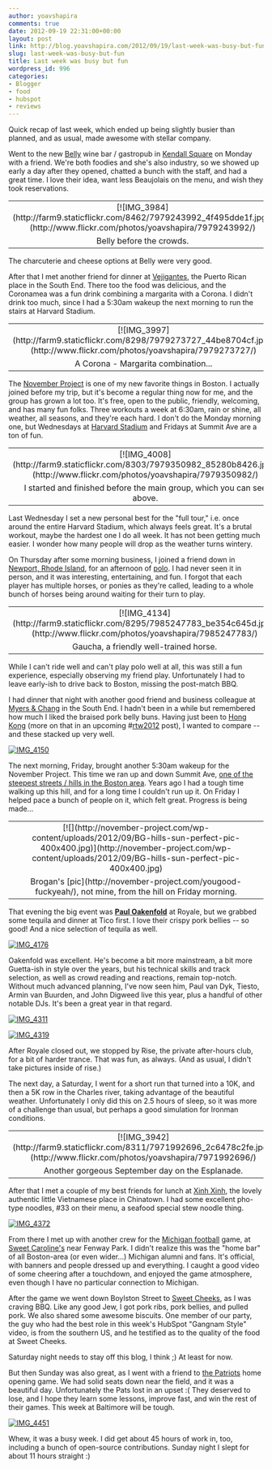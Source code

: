 ```yaml
---
author: yoavshapira
comments: true
date: 2012-09-19 22:31:00+00:00
layout: post
link: http://blog.yoavshapira.com/2012/09/19/last-week-was-busy-but-fun/
slug: last-week-was-busy-but-fun
title: Last week was busy but fun
wordpress_id: 996
categories:
- Blogger
- food
- hubspot
- reviews
---
```


Quick recap of last week, which ended up being slightly busier than planned, and as usual, made awesome with stellar company.  
  
Went to the new [Belly](http://www.bellywinebar.com/) wine bar / gastropub in [Kendall Square](http://en.wikipedia.org/wiki/Kendall_Square) on Monday with a friend. We're both foodies and she's also industry, so we showed up early a day after they opened, chatted a bunch with the staff, and had a great time. I love their idea, want less Beaujolais on the menu, and wish they took reservations.  
  
<table cellpadding="0" align="center" style="margin-left:auto;margin-right:auto;text-align:center;" cellspacing="0" class="tr-caption-container" ><tbody ><tr >
<td style="text-align:center;" >[![IMG_3984](http://farm9.staticflickr.com/8462/7979243992_4f495dde1f.jpg)](http://www.flickr.com/photos/yoavshapira/7979243992/)
</td></tr><tr >
<td style="text-align:center;" class="tr-caption" >Belly before the crowds.
</td></tr></tbody></table>

The charcuterie and cheese options at Belly were very good.  
  
After that I met another friend for dinner at [Vejigantes](http://www.vejigantesrestaurant.com/), the Puerto Rican place in the South End. There too the food was delicious, and the Coronamea was a fun drink combining a margarita with a Corona. I didn't drink too much, since I had a 5:30am wakeup the next morning to run the stairs at Harvard Stadium.  
  


<table cellpadding="0" align="center" style="margin-left:auto;margin-right:auto;text-align:center;" cellspacing="0" class="tr-caption-container" ><tbody ><tr >
<td style="text-align:center;" >[![IMG_3997](http://farm9.staticflickr.com/8298/7979273727_44be8704cf.jpg)](http://www.flickr.com/photos/yoavshapira/7979273727/)
</td></tr><tr >
<td style="text-align:center;" class="tr-caption" >A Corona - Margarita combination...
</td></tr></tbody></table>

  
The [November Project](http://november-project.com/category/blog/) is one of my new favorite things in Boston. I actually joined before my trip, but it's become a regular thing now for me, and the group has grown a lot too. It's free, open to the public, friendly, welcoming, and has many fun folks. Three workouts a week at 6:30am, rain or shine, all weather, all seasons, and they're each hard. I don't do the Monday morning one, but Wednesdays at [Harvard Stadium](http://en.wikipedia.org/wiki/Harvard_Stadium) and Fridays at Summit Ave are a ton of fun.  
  


<table cellpadding="0" align="center" style="margin-left:auto;margin-right:auto;text-align:center;" cellspacing="0" class="tr-caption-container" ><tbody ><tr >
<td style="text-align:center;" >[![IMG_4008](http://farm9.staticflickr.com/8303/7979350982_85280b8426.jpg)](http://www.flickr.com/photos/yoavshapira/7979350982/)
</td></tr><tr >
<td style="text-align:center;" class="tr-caption" >I started and finished before the main group, which you can see above.
</td></tr></tbody></table>

  
Last Wednesday I set a new personal best for the "full tour," i.e. once around the entire Harvard Stadium, which always feels great. It's a brutal workout, maybe the hardest one I do all week. It has not been getting much easier. I wonder how many people will drop as the weather turns wintery.  
  
On Thursday after some morning business, I joined a friend down in [Newport, Rhode Island](http://en.wikipedia.org/wiki/Newport,_Rhode_Island), for an afternoon of [polo](http://en.wikipedia.org/wiki/Polo). I had never seen it in person, and it was interesting, entertaining, and fun. I forgot that each player has multiple horses, or ponies as they're called, leading to a whole bunch of horses being around waiting for their turn to play.  
  


<table cellpadding="0" align="center" style="margin-left:auto;margin-right:auto;text-align:center;" cellspacing="0" class="tr-caption-container" ><tbody ><tr >
<td style="text-align:center;" >[![IMG_4134](http://farm9.staticflickr.com/8295/7985247783_be354c645d.jpg)](http://www.flickr.com/photos/yoavshapira/7985247783/)
</td></tr><tr >
<td style="text-align:center;" class="tr-caption" >Gaucha, a friendly well-trained horse.
</td></tr></tbody></table>

  
While I can't ride well and can't play polo well at all, this was still a fun experience, especially observing my friend play. Unfortunately I had to leave early-ish to drive back to Boston, missing the post-match BBQ.  
  
I had dinner that night with another good friend and business colleague at [Myers & Chang](http://www.myersandchang.com/) in the South End. I hadn't been in a while but remembered how much I liked the braised pork belly buns. Having just been to [Hong Kong](http://en.wikipedia.org/wiki/Hong_Kong) (more on that in an upcoming #[rtw2012](http://yoavs.blogspot.com/search/label/rtw2012) post), I wanted to compare -- and these stacked up very well.  
  


[![IMG_4150](http://farm9.staticflickr.com/8034/7985392154_dfe64bb9bc.jpg)](http://www.flickr.com/photos/yoavshapira/7985392154/)

  
The next morning, Friday, brought another 5:30am wakeup for the November Project. This time we ran up and down Summit Ave, [one of the steepest streets / hills in the Boston area](http://bostonfixed.us/forum/comments.php?DiscussionID=1244). Years ago I had a tough time walking up this hill, and for a long time I couldn't run up it. On Friday I helped pace a bunch of people on it, which felt great. Progress is being made...  
  
<table cellpadding="0" align="center" style="margin-left:auto;margin-right:auto;text-align:center;" cellspacing="0" class="tr-caption-container" ><tbody ><tr >
<td style="text-align:center;" >[![](http://november-project.com/wp-content/uploads/2012/09/BG-hills-sun-perfect-pic-400x400.jpg)](http://november-project.com/wp-content/uploads/2012/09/BG-hills-sun-perfect-pic-400x400.jpg)
</td></tr><tr >
<td style="text-align:center;" class="tr-caption" >Brogan's [pic](http://november-project.com/yougood-fuckyeah/), not mine, from the hill on Friday morning.
</td></tr></tbody></table>

  


  
That evening the big event was **[Paul Oakenfold](http://en.wikipedia.org/wiki/Paul_Oakenfold)** at Royale, but we grabbed some tequila and dinner at Tico first. I love their crispy pork bellies -- so good! And a nice selection of tequila as well.  
  


[![IMG_4176](http://farm9.staticflickr.com/8457/7988341703_818f6eb014.jpg)](http://www.flickr.com/photos/yoavshapira/7988341703/)

  
Oakenfold was excellent. He's become a bit more mainstream, a bit more Guetta-ish in style over the years, but his technical skills and track selection, as well as crowd reading and reactions, remain top-notch. Without much advanced planning, I've now seen him, Paul van Dyk, Tiesto, Armin van Buurden, and John Digweed live this year, plus a handful of other notable DJs. It's been a great year in that regard.  
  


[![IMG_4311](http://farm9.staticflickr.com/8039/7988399715_7da68e1657.jpg)](http://www.flickr.com/photos/yoavshapira/7988399715/)  
  
  
[![IMG_4319](http://farm9.staticflickr.com/8444/7988400425_d937ae31a0.jpg)](http://www.flickr.com/photos/yoavshapira/7988400425/)

  
After Royale closed out, we stopped by Rise, the private after-hours club, for a bit of harder trance. That was fun, as always. (And as usual, I didn't take pictures inside of rise.)  
  
The next day, a Saturday, I went for a short run that turned into a 10K, and then a 5K row in the Charles river, taking advantage of the beautiful weather. Unfortunately I only did this on 2.5 hours of sleep, so it was more of a challenge than usual, but perhaps a good simulation for Ironman conditions.  
  


<table cellpadding="0" align="center" style="margin-left:auto;margin-right:auto;text-align:center;" cellspacing="0" class="tr-caption-container" ><tbody ><tr >
<td style="text-align:center;" >[![IMG_3942](http://farm9.staticflickr.com/8311/7971992696_2c6478c2fe.jpg)](http://www.flickr.com/photos/yoavshapira/7971992696/)
</td></tr><tr >
<td style="text-align:center;" class="tr-caption" >Another gorgeous September day on the Esplanade.
</td></tr></tbody></table>

  
After that I met a couple of my best friends for lunch at [Xinh Xinh](http://www.yelp.com/biz/xinh-xinh-boston), the lovely authentic little Vietnamese place in Chinatown. I had some excellent pho-type noodles, #33 on their menu, a seafood special stew noodle thing.  
  


[![IMG_4372](http://farm9.staticflickr.com/8437/7989207721_54f80de659.jpg)](http://www.flickr.com/photos/yoavshapira/7989207721/)

  
From there I met up with another crew for the [Michigan football](http://www.mgoblue.com/sports/m-footbl/mich-m-footbl-body.html) game, at [Sweet Caroline's](http://sweetcarolinesboston.com/) near Fenway Park. I didn't realize this was the "home bar" of all Boston-area (or even wider...) Michigan alumni and fans. It's official, with banners and people dressed up and everything. I caught a good video of some cheering after a touchdown, and enjoyed the game atmosphere, even though I have no particular connection to Michigan.  
  


  


  
After the game we went down Boylston Street to [Sweet Cheeks](http://www.sweetcheeksq.com/), as I was craving BBQ. Like any good Jew, I got pork ribs, pork bellies, and pulled pork. We also shared some awesome biscuits. One member of our party, the guy who had the best role in this week's HubSpot "Gangnam Style" video, is from the southern US, and he testified as to the quality of the food at Sweet Cheeks.  
  


  


  
Saturday night needs to stay off this blog, I think ;) At least for now.  
  
But then Sunday was also great, as I went with a friend to [the Patriots](http://www.patriots.com/) home opening game. We had solid seats down near the field, and it was a beautiful day. Unfortunately the Pats lost in an upset :( They deserved to lose, and I hope they learn some lessons, improve fast, and win the rest of their games. This week at Baltimore will be tough.  
  


[![IMG_4451](http://farm9.staticflickr.com/8313/7994168048_56332fd2d2.jpg)](http://www.flickr.com/photos/yoavshapira/7994168048/)

  
Whew, it was a busy week. I did get about 45 hours of work in, too, including a bunch of open-source contributions. Sunday night I slept for about 11 hours straight :)  
  
  

